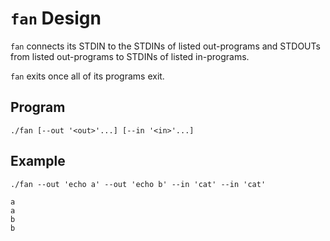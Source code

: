 # `fan` Design

`fan` connects its STDIN to the STDINs of listed out-programs and STDOUTs from
listed out-programs to STDINs of listed in-programs.

`fan` exits once all of its programs exit.

## Program

```
./fan [--out '<out>'...] [--in '<in>'...]
```

## Example

```
./fan --out 'echo a' --out 'echo b' --in 'cat' --in 'cat'

a
a
b
b
```
